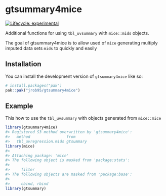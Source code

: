 
<!-- README.md is generated from README.Rmd. Please edit that file -->

# gtsummary4mice

<!-- badges: start -->

[![Lifecycle:
experimental](https://img.shields.io/badge/lifecycle-experimental-orange.svg)](https://lifecycle.r-lib.org/articles/stages.html#experimental)
<!-- badges: end -->

Additional functions for using `tbl_uvsummary` with `mice::mids`
objects.

The goal of gtsummary4mice is to allow used of `mice` generating
multiply imputed data sets `mids` to quickly and easily

## Installation

You can install the development version of `gtsummary4mice` like so:

``` r
# install.packages("pak")
pak::pak("jrob95/gtsummary4mice")
```

## Example

This how to use the `tbl_uvsummary` with objects generated from
`mice::mice`

``` r
library(gtsummary4mice)
#> Registered S3 method overwritten by 'gtsummary4mice':
#>   method                from     
#>   tbl_uvregression.mids gtsummary
library(mice)
#> 
#> Attaching package: 'mice'
#> The following object is masked from 'package:stats':
#> 
#>     filter
#> The following objects are masked from 'package:base':
#> 
#>     cbind, rbind
library(gtsummary)
```
